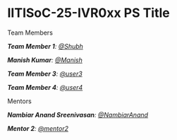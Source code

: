 # IITISoC-25-IVR0xx PS Title

Team Members

_**Team Member 1**:  [@Shubh](https://github.com/user1)_

_**Manish Kumar**:  [@Manish](https://github.com/Manish-Kumar-repositories)_

_**Team Member 3**:  [@user3](https://github.com/user3)_

_**Team Member 4**:  [@user4](https://github.com/user4)_

Mentors

_**Nambiar Anand Sreenivasan**:  [@NambiarAnand](https://github.com/NambiarAnand)_

_**Mentor 2**:  [@mentor2](https://github.com/mentor2)_
